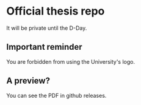 # Official thesis repo
It will be private until the D-Day.
## Important reminder
You are forbidden from using the University's logo.  
## A preview?
You can see the PDF in github releases.  
